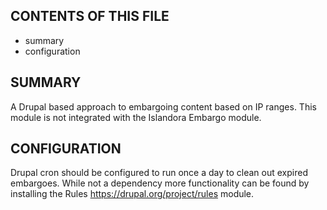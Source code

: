 CONTENTS OF THIS FILE
---------------------

 * summary
 * configuration

SUMMARY
-------

A Drupal based approach to embargoing content based on IP ranges.
This module is not integrated with the Islandora Embargo module.

CONFIGURATION
-------------

Drupal cron should be configured to run once a day to clean out expired
embargoes.  While not a dependency more functionality can be found by
installing the Rules https://drupal.org/project/rules module.
